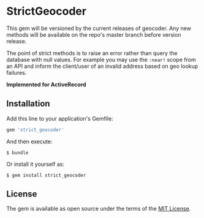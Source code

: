 # StrictGeocoder

This gem will be versioned by the current releases of geocoder.  Any new methods
will be available on the repo's master branch before version release.

The point of strict methods is to raise an error rather than query the database
with null values.  For example you may use the `:near!` scope from an API and inform
the client/user of an invalid address based on geo lookup failures.

**Implemented for ActiveRecord**

## Installation

Add this line to your application's Gemfile:

```ruby
gem 'strict_geocoder'
```

And then execute:

    $ bundle

Or install it yourself as:

    $ gem install strict_geocoder


## License

The gem is available as open source under the terms of the [MIT License](http://opensource.org/licenses/MIT).


